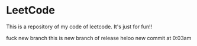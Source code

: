 # LeetCode
This is a repository of my code of leetcode. It's just for fun!!


fuck new branch
this is new branch of release
heloo 
new commit at 0:03am 